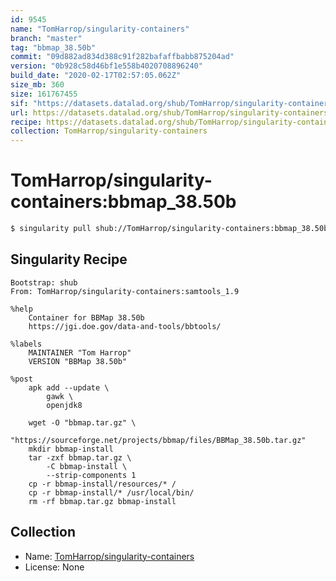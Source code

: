 ```yaml
---
id: 9545
name: "TomHarrop/singularity-containers"
branch: "master"
tag: "bbmap_38.50b"
commit: "09d882ad834d388c91f282bafaffbabb875204ad"
version: "0b928c58d46bf1e558b4020708896240"
build_date: "2020-02-17T02:57:05.062Z"
size_mb: 360
size: 161767455
sif: "https://datasets.datalad.org/shub/TomHarrop/singularity-containers/bbmap_38.50b/2020-02-17-09d882ad-0b928c58/0b928c58d46bf1e558b4020708896240.simg"
url: https://datasets.datalad.org/shub/TomHarrop/singularity-containers/bbmap_38.50b/2020-02-17-09d882ad-0b928c58/
recipe: https://datasets.datalad.org/shub/TomHarrop/singularity-containers/bbmap_38.50b/2020-02-17-09d882ad-0b928c58/Singularity
collection: TomHarrop/singularity-containers
---
```


# TomHarrop/singularity-containers:bbmap_38.50b

```bash
$ singularity pull shub://TomHarrop/singularity-containers:bbmap_38.50b
```

## Singularity Recipe

```singularity
Bootstrap: shub
From: TomHarrop/singularity-containers:samtools_1.9

%help
    Container for BBMap 38.50b
    https://jgi.doe.gov/data-and-tools/bbtools/

%labels
    MAINTAINER "Tom Harrop"
    VERSION "BBMap 38.50b"

%post
    apk add --update \
        gawk \
        openjdk8

    wget -O "bbmap.tar.gz" \
        "https://sourceforge.net/projects/bbmap/files/BBMap_38.50b.tar.gz"
    mkdir bbmap-install
    tar -zxf bbmap.tar.gz \
        -C bbmap-install \
        --strip-components 1
    cp -r bbmap-install/resources/* /
    cp -r bbmap-install/* /usr/local/bin/
    rm -rf bbmap.tar.gz bbmap-install
```

## Collection

 - Name: [TomHarrop/singularity-containers](https://github.com/TomHarrop/singularity-containers)
 - License: None

